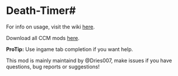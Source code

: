 # Death-Timer#

For info on usage, visit the wiki [here](http://ccm-modding.wikia.com/wiki/DeathTimer).

Download all CCM mods [here](http://driesgames.game-server.cc:8080/view/CCM/).

**ProTip:** Use ingame tab completion if you want help.

This mod is mainly maintaind by @Dries007, make issues if you have questions, bug reports or suggestions!
